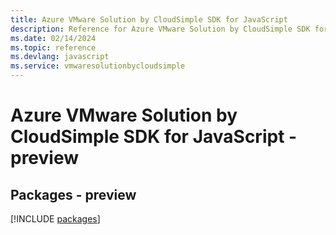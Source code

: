 ```yaml
---
title: Azure VMware Solution by CloudSimple SDK for JavaScript
description: Reference for Azure VMware Solution by CloudSimple SDK for JavaScript
ms.date: 02/14/2024
ms.topic: reference
ms.devlang: javascript
ms.service: vmwaresolutionbycloudsimple
---
```

# Azure VMware Solution by CloudSimple SDK for JavaScript - preview
## Packages - preview
[!INCLUDE [packages](vmware-solution-by-cloudsimple-index.md)]
